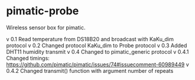 pimatic-probe
=============

Wireless sensor box for pimatic.

v 0.1    Read temperature from DS18B20 and broadcast with KaKu_dim protocol
v 0.2    Changed protocol KaKu_dim to Probe protocol
v 0.3    Added DHT11 humidity transmit
v 0.4    Changed to pimatic_generic protocol
v 0.4.1  Changed timings: https://github.com/pimatic/pimatic/issues/74#issuecomment-60989449 
v 0.4.2  Changed transmit() function with argument number of repeats
